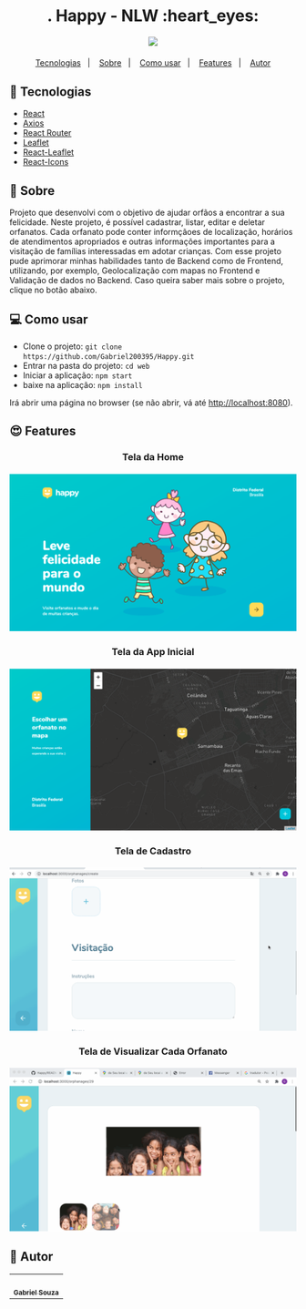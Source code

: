 <h1 align="center">. Happy - NLW :heart_eyes:</h1>  

<h4 align="center">
  <img src="./web/public/Images/demos.gif"/><br>
</h4>

<p align="center">
  <a href="#tecnologias">Tecnologias</a>&nbsp;&nbsp;&nbsp;|&nbsp;&nbsp;&nbsp;
  <a href="#page_facing_up-sobre">Sobre</a>&nbsp;&nbsp;&nbsp;|&nbsp;&nbsp;&nbsp;
  <a href="#-como-usar">Como usar</a>&nbsp;&nbsp;&nbsp;|&nbsp;&nbsp;&nbsp;
  <a href="#features">Features</a>&nbsp;&nbsp;&nbsp;|&nbsp;&nbsp;&nbsp;
  <a href="#pencil-autor">Autor</a>
</p>

## :wrench: Tecnologias

<!--EXEMPLO:-->
- [React](https://pt-br.reactjs.org/)
- [Axios](https://www.npmjs.com/package/axios)
- [React Router](https://www.npmjs.com/package/react-router-dom)
- [Leaflet](https://www.npmjs.com/package/leaflet)
- [React-Leaflet](https://www.npmjs.com/package/react-leaflet)
- [React-Icons](https://react-icons.github.io/react-icons/)

## :page_facing_up: Sobre
Projeto que desenvolvi com o objetivo de ajudar orfãos a encontrar a sua felicidade. Neste projeto, é possível cadastrar, listar, editar e deletar orfanatos. Cada orfanato pode conter informçãoes de localização, horários de atendimentos apropriados e outras informações importantes para a visitação de famílias interessadas em adotar crianças. Com esse projeto pude aprimorar minhas habilidades tanto de Backend como de Frontend, utilizando, por exemplo, Geolocalização com mapas no Frontend e Validação de dados no Backend. Caso queira saber mais sobre o projeto, clique no botão abaixo.
## 💻 Como usar

- Clone o projeto: `git clone https://github.com/Gabriel200395/Happy.git`
- Entrar na pasta do projeto: `cd web`
- Iniciar a aplicação: `npm start`
- baixe na aplicação: `npm install`


Irá abrir uma página no browser (se não abrir, vá até [http://localhost:8080](http://localhost:8080/)).

## :heart_eyes: Features

<h3 align="center">Tela da Home</h3>
<h4 align="center">
  <img src="./web/public/Images/Home.png" /><br>
</h4>



<h3 align="center">Tela da App Inicial</h3>
<h4 align="center">
  <img src="./web/public/Images/Detalhe.png" /><br>
</h4>



<h3 align="center">Tela de Cadastro</h3>
<h4 align="center">
  <img src="./web/public/Images/create.gif" /><br>
</h4>



<h3 align="center">Tela de Visualizar Cada Orfanato</h3>
<h4 align="center">
  <img src="./web/public/Images/dms.gif" /><br>
</h4>

## :pencil: Autor

<table>
  <tr>
    <td align="center"><a href="https://github.com/Gabriel200395"><img src="https://avatars2.githubusercontent.com/u/68435908?s=400&u=9cbee30d93471534b2bd12a6364edd45e618b923&v=4" width="100px;" alt=""/><br /><sub><b>Gabriel Souza</b></sub></a><br /></td>
  <tr>
</table>

